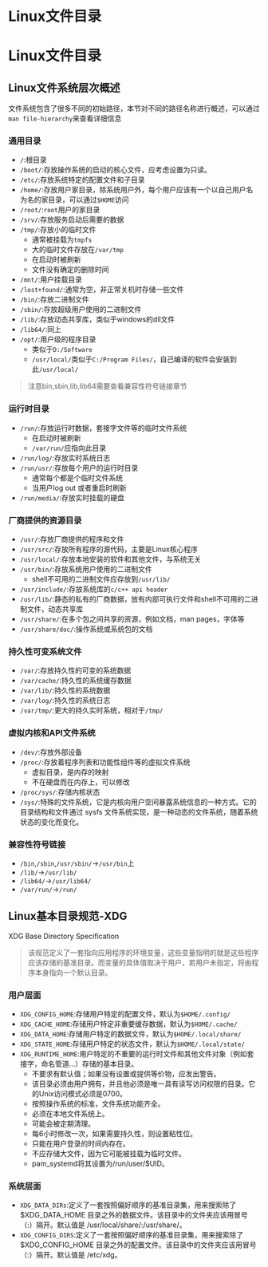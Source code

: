 # Linux文件目录

# Linux文件目录
## Linux文件系统层次概述
文件系统包含了很多不同的初始路径，本节对不同的路径名称进行概述，可以通过`man file-hierarchy`来查看详细信息
### 通用目录
* `/`:根目录
* `/boot/`:存放操作系统的启动的核心文件，应考虑设置为只读。
* `/etc/`:存放系统特定的配置文件和子目录
* `/home/`:存放用户家目录，除系统用户外，每个用户应该有一个以自己用户名为名的家目录，可以通过`$HOME`访问
* `/root/`:`root`用户的家目录
* `/srv/`:存放服务启动后需要的数据
* `/tmp/`:存放小的临时文件
    * 通常被挂载为`tmpfs`
    * 大的临时文件存放在`/var/tmp`
    * 在启动时被刷新
    * 文件没有确定的删除时间
* `/mnt/`:用户挂载目录
* `/lost+found/`:通常为空，非正常关机时存储一些文件
* `/bin/`:存放二进制文件
* `/sbin/`:存放超级用户使用的二进制文件
* `/lib/`:存放动态共享库，类似于windows的dll文件
* `/lib64/`:同上
* `/opt/`:用户级的程序目录
    * 类似于`D:/Software`
    * `/usr/local/`类似于`C:/Program Files/`，自己编译的软件会安装到此`/usr/local/`
> 注意bin,sbin,lib,lib64需要查看兼容性符号链接章节
### 运行时目录
* `/run/`:存放运行时数据，套接字文件等的临时文件系统
    * 在启动时被刷新
    * `/var/run/`应指向此目录
* `/run/log/`:存放实时系统日志
* `/run/usr/`:存放每个用户的运行时目录
    * 通常每个都是个临时文件系统
    * 当用户log out 或者重启时刷新
* `/run/media/`:存放实时挂载的硬盘
### 厂商提供的资源目录
* `/usr/`:存放厂商提供的程序和文件
* `/usr/src/`:存放所有程序的源代码，主要是Linux核心程序
* `/usr/local/`:存放本地安装的软件和其他文件，与系统无关
* `/usr/bin/`:存放系统用户使用的二进制文件
    * shell不可用的二进制文件应存放到`/usr/lib/`
* `/usr/include/`:存放系统库的`c/c++ api header`
* `/usr/lib/`:静态的私有的厂商数据，放有内部可执行文件和shell不可用的二进制文件，动态共享库
* `/usr/share/`:在多个包之间共享的资源，例如文档，man pages，字体等
* `/usr/share/doc/`:操作系统或系统包的文档
### 持久性可变系统文件
* `/var/`:存放持久性的可变的系统数据
* `/var/cache/`:持久性的系统缓存数据
* `/var/lib/`:持久性的系统数据
* `/var/log/`:持久性的系统日志
* `/var/tmp/`:更大的持久实时系统，相对于`/tmp/`
### 虚拟内核和API文件系统
* `/dev/`:存放外部设备
* `/proc/`:存放着程序列表和功能性组件等的虚拟文件系统
    * 虚拟目录，是内存的映射
    * 不在硬盘而在内存上，可以修改
* `/proc/sys/`:存储内核状态
* `/sys/`:特殊的文件系统，它是内核向用户空间暴露系统信息的一种方式。它的目录结构和文件通过 sysfs 文件系统实现，是一种动态的文件系统，随着系统状态的变化而变化。
### 兼容性符号链接
* `/bin`,`/sbin`,`/usr/sbin/`->`/usr/bin`上
* `/lib/`->`/usr/lib/`
* `/lib64/`->`/usr/lib64/`
* `/var/run/`->`/run/`

## Linux基本目录规范-XDG
XDG Base Directory Specification
> 该规范定义了一套指向应用程序的环境变量，这些变量指明的就是这些程序应该存储的基准目录。而变量的具体值取决于用户，若用户未指定，将由程序本身指向一个默认目录。
### 用户层面
* `XDG_CONFIG_HOME`:存储用户特定的配置文件，默认为`$HOME/.config/`
* `XDG_CACHE_HOME`:存储用户特定非重要缓存数据，默认为`$HOME/.cache/`
* `XDG_DATA_HOME`:存储用户特定的数据文件，默认为`$HOME/.local/share/`
* `XDG_STATE_HOME`:存储用户特定的状态文件，默认为`$HOME/.local/state/`
* `XDG_RUNTIME_HOME`:用户特定的不重要的运行时文件和其他文件对象（例如套接字，命名管道…）存储的基本目录。
    * 不要求有默认值；如果没有设置或提供等价物，应发出警告。
    * 该目录必须由用户拥有，并且他必须是唯一具有读写访问权限的目录。它的Unix访问模式必须是0700。
    * 按照操作系统的标准，文件系统功能齐全。
    * 必须在本地文件系统上。
    * 可能会被定期清理。
    * 每6小时修改一次，如果需要持久性，则设置粘性位。
    * 只能在用户登录的时间内存在。
    * 不应存储大文件，因为它可能被挂载为临时文件。
    * pam_systemd将其设置为/run/user/$UID。
### 系统层面
* `XDG_DATA_DIRs`:定义了一套按照偏好顺序的基准目录集，用来搜索除了 $XDG_DATA_HOME 目录之外的数据文件。该目录中的文件夹应该用冒号（:）隔开。默认值是 /usr/local/share/:/usr/share/。
* `XDG_CONFIG_DIRS`:定义了一套按照偏好顺序的基准目录集，用来搜索除了 $XDG_CONFIG_HOME 目录之外的配置文件。该目录中的文件夹应该用冒号（:）隔开。默认值是 /etc/xdg。

